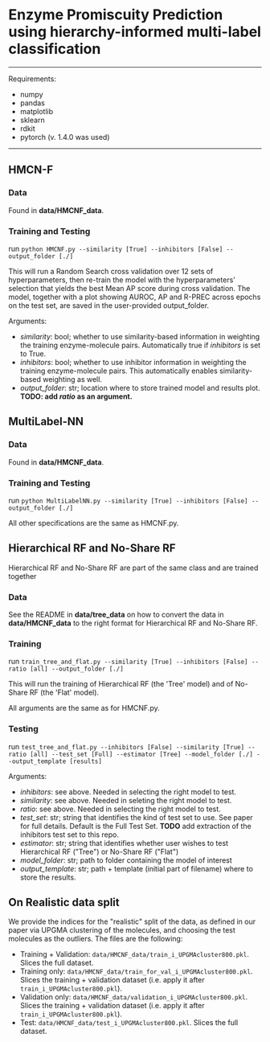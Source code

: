 # Enzyme Promiscuity Prediction using hierarchy-informed multi-label classification


-------------------------------------------------------------------------

Requirements:
  - numpy
  - pandas
  - matplotlib
  - sklearn
  - rdkit
  - pytorch (v. 1.4.0 was used)

-------------------------------------------------------------------------

## HMCN-F

### Data

Found in **data/HMCNF_data**.

### Training and Testing

run `python HMCNF.py --similarity [True] --inhibitors [False] --output_folder [./]`

This will run a Random Search cross validation over 12 sets of hyperparameters, then re-train the model with the hyperparameters' selection that yields the best Mean AP score during cross validation.
The model, together with a plot showing AUROC, AP and R-PREC across epochs on the test set, are saved in the user-provided output_folder.

Arguments:
  - *similarity*: bool; whether to use similarity-based information in weighting the training enzyme-molecule pairs. Automatically true if *inhibitors* is set to True.
  - *inhibitors*: bool; whether to use inhibitor information in weighting the training enzyme-molecule pairs. This automatically enables similarity-based weighting as well.
  - *output_folder*: str; location where to store trained model and results plot.
  **TODO: add *ratio* as an argument.**

## MultiLabel-NN

### Data

Found in **data/HMCNF_data**.

### Training and Testing

run `python MultiLabelNN.py --similarity [True] --inhibitors [False] --output_folder [./]`

All other specifications are the same as HMCNF.py.

## Hierarchical RF and No-Share RF

Hierarchical RF and No-Share RF are part of the same class and are trained together

### Data

See the README in **data/tree_data** on how to convert the data in **data/HMCNF_data** to the right format for Hierarchical RF and No-Share RF.

### Training

run `train_tree_and_flat.py --similarity [True] --inhibitors [False] --ratio [all] --output_folder [./]`

This will run the training of Hierarchical RF (the 'Tree' model) and of No-Share RF (the 'Flat' model).

All arguments are the same as for HMCNF.py.

### Testing

run `test_tree_and_flat.py --inhibitors [False] --similarity [True] --ratio [all] --test_set [Full] --estimator [Tree] --model_folder [./] --output_template [results]`

Arguments:
  - *inhibitors*: see above. Needed in selecting the right model to test.
  - *similarity*: see above. Needed in seleting the right model to test.
  - *ratio*: see above. Needed in selecting the right model to test.
  - *test_set*: str; string that identifies the kind of test set to use. See paper for full details. Default is the Full Test Set. **TODO** add extraction of the inhibitors test set to this repo.
  - *estimator*: str; string that identifies whether user wishes to test Hierarchical RF ("Tree") or No-Share RF ("Flat")
  - *model_folder*: str; path to folder containing the model of interest
  - *output_template*: str; path + template (initial part of filename) where to store the results.

## On Realistic data split

We provide the indices for the "realistic" split of the data, as defined in our paper via UPGMA clustering of the molecules, and choosing the test molecules as the outliers. The files are the following:
- Training + Validation: `data/HMCNF_data/train_i_UPGMAcluster800.pkl`. Slices the full dataset.
- Training only: `data/HMCNF_data/train_for_val_i_UPGMAcluster800.pkl`. Slices the training + validation dataset (i.e. apply it after `train_i_UPGMAcluster800.pkl`).
- Validation only: `data/HMCNF_data/validation_i_UPGMAcluster800.pkl`. Slices the training + validation dataset (i.e. apply it after `train_i_UPGMAcluster800.pkl`).
- Test: `data/HMCNF_data/test_i_UPGMAcluster800.pkl`. Slices the full dataset.


